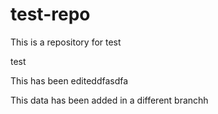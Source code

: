 # test-repo
This is a repository for test


test

This has been editeddfasdfa


This data has been added in a different branchh
